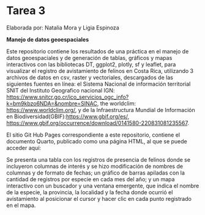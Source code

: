 #  **Tarea 3**
Elaborada por: Natalia Mora y Ligia Espinoza

**Manejo de datos geoespaciales**  

Este repositorio contiene los resultados de una práctica en el manejo de datos geoespaciales y de generación de tablas, gráficos y mapas interactivos con las bibliotecas DT, ggplot2, plotly, sf y leaflet, para visualizar el registro de avistamiento de felinos en Costa Rica, utilizando 3 archivos de datos en csv, raster y vectoriales, descargados de las siguientes fuentes en línea: el Sistema Nacional de información territorial SNIT del Instituto Geografico nacional IGN:
 https://www.snitcr.go.cr/ico_servicios_ogc_info?k=bm9kbzo6NDA=&nombre=SINAC, the worldclim: https://www.worldclim.org/,  y de la Infraestructura Mundial de Información en Biodiversidad(GBIF):https://www.gbif.org/es/, https://www.gbif.org/occurrence/download/0141580-220831081235567.

El sitio Git Hub Pages correspondiente a este repositorio, contiene el documento Quarto, publicado como una página HTML, al que se puede acceder aquí: 

Se presenta una tabla con los registros de presencia de felinos donde se incluyeron columnas de interés y se hizo modificación de nombres de columnas y de formato de fechas; un gráfico de barras apiladas con la cantidad de registros por especie en cada mes del año; y un mapa interactivo con un buscador y una ventana emergente, que indica el nombre de la especie, la provincia, la localidad y la fecha donde ocurrió el avistamiento al posicionar el cursor y hacer clic en cada punto registrado en el mapa.
